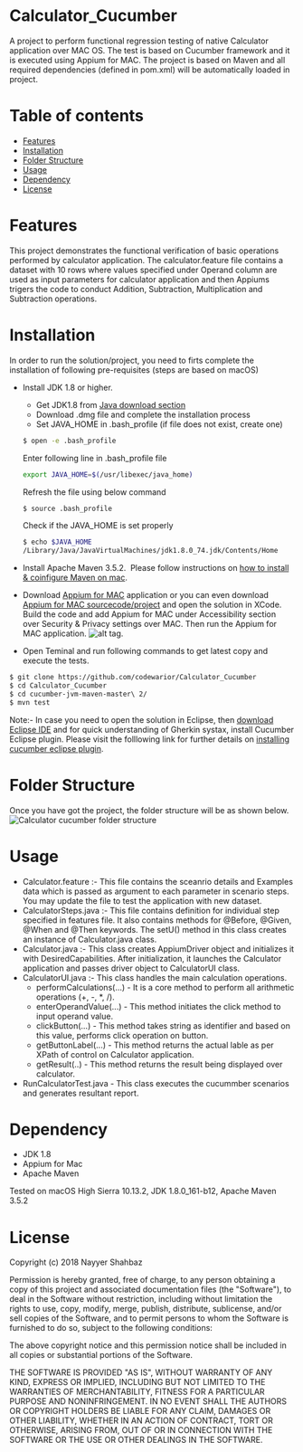 # Calculator_Cucumber
A project to perform functional regression testing of native Calculator application over MAC OS. The test is based on Cucumber framework and it is executed using Appium for MAC. The project is based on Maven and all required dependencies (defined in pom.xml) will be automatically loaded in project.

Table of contents
=================

<!--ts-->
   * [Features](#features)
   * [Installation](#installation)
   * [Folder Structure](#folder-structure)
   * [Usage](#usage)
   * [Dependency](#dependency)
   * [License](#license)
<!--te-->

Features
========
This project demonstrates the functional verification of basic operations performed by calculator application. The calculator.feature file contains a dataset with 10 rows where values specified under Operand column are used as input parameters for calculator application and then Appiums trigers the code to conduct Addition, Subtraction, Multiplication and Subtraction operations.

Installation
============
In order to run the solution/project, you need to firts complete the installation of following pre-requisites (steps are based on macOS)

* Install JDK 1.8 or higher.
  * Get JDK1.8 from [Java download section](http://www.oracle.com/technetwork/java/javase/downloads/jdk8-downloads-2133151.html)
  * Download .dmg file and complete the installation process
  * Set JAVA_HOME in .bash_profile (if file does not exist, create one)
  ```bash
  $ open -e .bash_profile
  ```
  Enter following line in .bash_profile file
  
  ```bash
  export JAVA_HOME=$(/usr/libexec/java_home)
  ```
  Refresh the file using below command
  ```bash
  $ source .bash_profile
  ```
  Check if the JAVA_HOME is set properly
  ```bash
  $ echo $JAVA_HOME
  /Library/Java/JavaVirtualMachines/jdk1.8.0_74.jdk/Contents/Home
  ```
* Install Apache Maven 3.5.2.
  Please follow instructions on [how to install & coinfigure Maven on mac](  https://openiam.atlassian.net/wiki/spaces/IAMSUITEV3/pages/524742/Installing+Apache+Maven+on+Mac).

* Download [Appium for MAC](https://www.dropbox.com/s/uhtnp3g23mxp5rs/AppiumForMac.app.zip?dl=0) application or you can even download [Appium for MAC sourcecode/project](https://github.com//appium/appium-for-mac) and open the solution in XCode. Build the code and add Appium for MAC under Accessibility section over Security & Privacy settings over MAC. Then run the Appium for MAC application.
![alt tag](https://i.imgur.com/7cI6PxG.png).

* Open Teminal and run following commands to get latest copy and execute the tests.
```bash
$ git clone https://github.com/codewarior/Calculator_Cucumber
$ cd Calculator_Cucumber
$ cd cucumber-jvm-maven-master\ 2/
$ mvn test
```
Note:- In case you need to open the solution in Eclipse, then [download Eclipse IDE]( https://www.eclipse.org/downloads/packages/eclipse-ide-java-developers/mars2) and for quick understanding of Gherkin systax, install Cucumber Eclipse plugin. Please visit the folllowing link for further details on [installing cucumber eclipse plugin]( http://toolsqa.com/cucumber/install-cucumber-eclipse-plugin/).


Folder Structure
================
Once you have got the project, the folder structure will be as shown below.
![](https://i.imgur.com/cmZxELl.png "Calculator cucumber folder structure")

Usage
======
* Calculator.feature :- This file contains the sceanrio details and Examples data which is passed as argument to each parameter in scenario steps. You may update the file to test the application with new dataset.
* CalculatorSteps.java :- This file contains definition for individual step specified in features file. It also contains methods for @Before, @Given, @When and @Then keywords. The setU() method in this class creates an instance of Calculator.java class.
* Calculator.java :- This class creates AppiumDriver object and initializes it with DesiredCapabilities. After initialization, it launches the Calculator application and passes driver object to CalculatorUI class.
* CalculatorUI.java :- This class handles the main calculation operations.
  * performCalculations(...) - It is a core method to perform all arithmetic operations (+, -, *, /). 
  * enterOperandValue(...) - This method initiates the click method to input operand value.
  * clickButton(...) - This method takes string as identifier and based on this value, performs click operation on button.
  * getButtonLabel(...) - This method returns the actual lable as per XPath of control on Calculator application.
  * getResult(..) - This method returns the result being displayed over calculator.
* RunCalculatorTest.java - This class executes the cucummber scenarios and generates resultant report.

Dependency
==========
* JDK 1.8
* Appium for Mac
* Apache Maven

Tested on macOS High Sierra 10.13.2, JDK 1.8.0_161-b12, Apache Maven 3.5.2

License
=======
Copyright (c) 2018 Nayyer Shahbaz

Permission is hereby granted, free of charge, to any person obtaining a copy of this project and associated documentation files (the "Software"), to deal in the Software without restriction, including without limitation the rights
to use, copy, modify, merge, publish, distribute, sublicense, and/or sell copies of the Software, and to permit persons to whom the Software is furnished to do so, subject to the following conditions:

The above copyright notice and this permission notice shall be included in all copies or substantial portions of the Software.

THE SOFTWARE IS PROVIDED "AS IS", WITHOUT WARRANTY OF ANY KIND, EXPRESS OR IMPLIED, INCLUDING BUT NOT LIMITED TO THE WARRANTIES OF MERCHANTABILITY, FITNESS FOR A PARTICULAR PURPOSE AND NONINFRINGEMENT. IN NO EVENT SHALL THE
AUTHORS OR COPYRIGHT HOLDERS BE LIABLE FOR ANY CLAIM, DAMAGES OR OTHER LIABILITY, WHETHER IN AN ACTION OF CONTRACT, TORT OR OTHERWISE, ARISING FROM, OUT OF OR IN CONNECTION WITH THE SOFTWARE OR THE USE OR OTHER DEALINGS IN THE SOFTWARE.
